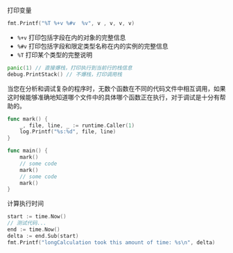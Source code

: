 打印变量

```go
fmt.Printf("%T %+v %#v  %v", v , v, v, v)
```

- `%+v` 打印包括字段在内的对象的完整信息
- `%#v` 打印包括字段和限定类型名称在内的实例的完整信息
- `%T` 打印某个类型的完整说明

```go
panic(1) // 直接爆栈，打印执行到当前行的栈信息
debug.PrintStack() // 不爆栈，打印调用栈
```



当您在分析和调试复杂的程序时，无数个函数在不同的代码文件中相互调用，如果这时候能够准确地知道哪个文件中的具体哪个函数正在执行，对于调试是十分有帮助的。

```go
func mark() {
	_, file, line, _ := runtime.Caller(1)
	log.Printf("%s:%d", file, line)
}

func main() {
	mark()
	// some code
	mark()
	// some code
	mark()
}
```

计算执行时间

```go
start := time.Now()
// 测试代码...
end := time.Now()
delta := end.Sub(start)
fmt.Printf("longCalculation took this amount of time: %s\n", delta)
```



